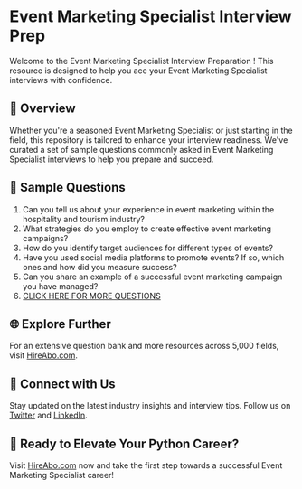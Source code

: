 # Event Marketing Specialist Interview Prep

Welcome to the Event Marketing Specialist Interview Preparation ! This resource is designed to help you ace your Event Marketing Specialist interviews with confidence.

## 🚀 Overview

Whether you're a seasoned Event Marketing Specialist or just starting in the field, this repository is tailored to enhance your interview readiness. We've curated a set of sample questions commonly asked in Event Marketing Specialist interviews to help you prepare and succeed.

## 📝 Sample Questions

1. Can you tell us about your experience in event marketing within the hospitality and tourism industry?
2. What strategies do you employ to create effective event marketing campaigns?
3. How do you identify target audiences for different types of events?
4. Have you used social media platforms to promote events? If so, which ones and how did you measure success?
5. Can you share an example of a successful event marketing campaign you have managed?
6. [CLICK HERE FOR MORE QUESTIONS](https://hireabo.com/job/11_3_12/Event%20Marketing%20Specialist)

## 🌐 Explore Further

For an extensive question bank and more resources across 5,000 fields, visit [HireAbo.com](https://www.hireabo.com).

## 📱 Connect with Us

Stay updated on the latest industry insights and interview tips. Follow us on [Twitter](https://twitter.com/hireabo) and [LinkedIn](https://www.linkedin.com/in/hire-abo-3609972a8/).

## 🚀 Ready to Elevate Your Python Career?

Visit [HireAbo.com](https://www.hireabo.com) now and take the first step towards a successful Event Marketing Specialist career!